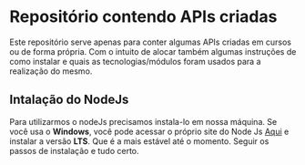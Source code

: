 # Repositório contendo APIs criadas
Este repositório serve apenas para conter algumas APIs criadas em cursos ou de forma própria. Com o intuito de alocar também algumas instruções de como instalar e quais as tecnologias/módulos foram usados para a realização do mesmo.

## Intalação do NodeJs
Para utilizarmos o nodeJs precisamos instala-lo em nossa máquina. Se você usa o **Windows**, você pode acessar o próprio site do Node Js [Aqui](https://nodejs.org/en/) e instalar a versão **LTS**. Que é a mais estável até o momento. Seguir os passos de instalação e tudo certo.
